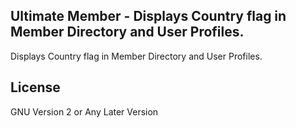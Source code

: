 ## Ultimate Member - Displays Country flag in Member Directory and User Profiles.

Displays Country flag in Member Directory and User Profiles.

## License

GNU Version 2 or Any Later Version
